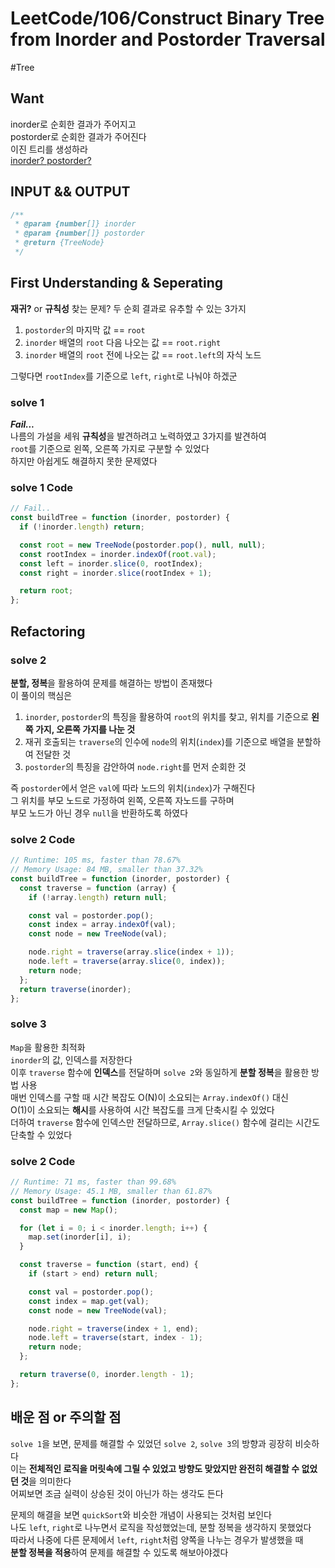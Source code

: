 # LeetCode/106/Construct Binary Tree from Inorder and Postorder Traversal

#Tree

## Want

inorder로 순회한 결과가 주어지고  
postorder로 순회한 결과가 주어진다  
이진 트리를 생성하라  
[inorder? postorder?](https://github.com/Collection50/Algorithm-DataStructrue/blob/master/Tree.md)

## INPUT && OUTPUT

```js
/**
 * @param {number[]} inorder
 * @param {number[]} postorder
 * @return {TreeNode}
 */
```

## First Understanding & Seperating

**재귀?** or **규칙성** 찾는 문제?
두 순회 결과로 유추할 수 있는 3가지

1. `postorder`의 마지막 값 == `root`
2. `inorder` 배열의 `root` 다음 나오는 값 == `root.right`
3. `inorder` 배열의 `root` 전에 나오는 값 == `root.left`의 자식 노드

그렇다면 `rootIndex`를 기준으로 `left`, `right`로 나눠야 하겠군

### solve 1

**_Fail..._**  
나름의 가설을 세워 **규칙성**을 발견하려고 노력하였고 3가지를 발견하여  
`root`를 기준으로 왼쪽, 오른쪽 가지로 구분할 수 있었다  
하지만 아쉽게도 해결하지 못한 문제였다

### solve 1 Code

```js
// Fail..
const buildTree = function (inorder, postorder) {
  if (!inorder.length) return;

  const root = new TreeNode(postorder.pop(), null, null);
  const rootIndex = inorder.indexOf(root.val);
  const left = inorder.slice(0, rootIndex);
  const right = inorder.slice(rootIndex + 1);

  return root;
};
```

## Refactoring

### solve 2

**분할, 정복**을 활용하여 문제를 해결하는 방법이 존재했다  
이 풀이의 핵심은

1. `inorder`, `postorder`의 특징을 활용하여 `root`의 위치를 찾고, 위치를 기준으로 **왼쪽 가지, 오른쪽 가지를 나눈 것**
2. 재귀 호출되는 `traverse`의 인수에 `node`의 위치(`index`)를 기준으로 배열을 분할하여 전달한 것
3. `postorder`의 특징을 감안하여 `node.right`를 먼저 순회한 것

즉 `postorder`에서 얻은 `val`에 따라 노드의 위치(`index`)가 구해진다  
그 위치를 부모 노드로 가정하여 왼쪽, 오른쪽 자노드를 구하며  
부모 노드가 아닌 경우 `null`을 반환하도록 하였다

### solve 2 Code

```js
// Runtime: 105 ms, faster than 78.67%
// Memory Usage: 84 MB, smaller than 37.32%
const buildTree = function (inorder, postorder) {
  const traverse = function (array) {
    if (!array.length) return null;

    const val = postorder.pop();
    const index = array.indexOf(val);
    const node = new TreeNode(val);

    node.right = traverse(array.slice(index + 1));
    node.left = traverse(array.slice(0, index));
    return node;
  };
  return traverse(inorder);
};
```

### solve 3

`Map`을 활용한 최적화  
`inorder`의 값, 인덱스를 저장한다  
이후 `traverse` 함수에 **인덱스**를 전달하며 `solve 2`와 동일하게 **분할 정복**을 활용한 방법 사용  
매번 인덱스를 구할 때 시간 복잡도 O(N)이 소요되는 `Array.indexOf()` 대신  
O(1)이 소요되는 **해시**를 사용하여 시간 복잡도를 크게 단축시킬 수 있었다  
더하여 `traverse` 함수에 인덱스만 전달하므로, `Array.slice()` 함수에 걸리는 시간도 단축할 수 있었다

### solve 2 Code

```js
// Runtime: 71 ms, faster than 99.68%
// Memory Usage: 45.1 MB, smaller than 61.87%
const buildTree = function (inorder, postorder) {
  const map = new Map();

  for (let i = 0; i < inorder.length; i++) {
    map.set(inorder[i], i);
  }

  const traverse = function (start, end) {
    if (start > end) return null;

    const val = postorder.pop();
    const index = map.get(val);
    const node = new TreeNode(val);

    node.right = traverse(index + 1, end);
    node.left = traverse(start, index - 1);
    return node;
  };

  return traverse(0, inorder.length - 1);
};
```

## 배운 점 or 주의할 점

`solve 1`을 보면, 문제를 해결할 수 있었던 `solve 2`, `solve 3`의 방향과 굉장히 비슷하다  
이는 **전체적인 로직을 머릿속에 그릴 수 있었고 방향도 맞았지만 완전히 해결할 수 없었던 것**을 의미한다  
어찌보면 조금 실력이 상승된 것이 아닌가 하는 생각도 든다

문제의 해결을 보면 `quickSort`와 비슷한 개념이 사용되는 것처럼 보인다  
나도 `left`, `right`로 나누면서 로직을 작성했었는데, 분할 정복을 생각하지 못했었다  
따라서 나중에 다른 문제에서 `left`, `right`처럼 양쪽을 나누는 경우가 발생했을 때  
**분할 정복을 적용**하여 문제를 해결할 수 있도록 해보아야겠다
